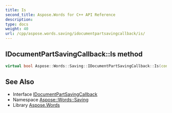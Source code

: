 ```yaml
---
title: Is
second_title: Aspose.Words for C++ API Reference
description: 
type: docs
weight: 40
url: /cpp/aspose.words.saving/idocumentpartsavingcallback/is/
---
```

## IDocumentPartSavingCallback::Is method




```cpp
virtual bool Aspose::Words::Saving::IDocumentPartSavingCallback::Is(const System::TypeInfo &target) const override
```

## See Also

* Interface [IDocumentPartSavingCallback](../)
* Namespace [Aspose::Words::Saving](../../)
* Library [Aspose.Words](../../../)
